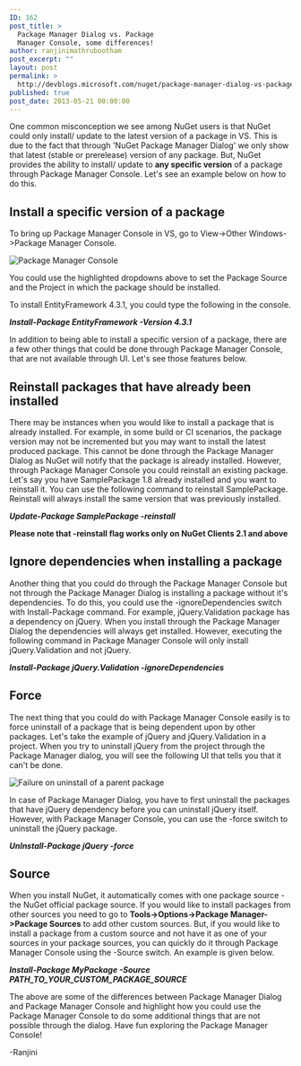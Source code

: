 ```yaml
---
ID: 162
post_title: >
  Package Manager Dialog vs. Package
  Manager Console, some differences!
author: ranjinimathrubootham
post_excerpt: ""
layout: post
permalink: >
  http://devblogs.microsoft.com/nuget/package-manager-dialog-vs-package-manager-console/
published: true
post_date: 2013-05-21 00:00:00
---
```

One common misconception we see among NuGet users is that NuGet could only install/ update to the latest version of a package in VS. This is due to the fact that through 'NuGet Package Manager Dialog' we only show that latest (stable or prerelease) version of any package. But, NuGet provides the ability to install/ update to **any specific version** of a package through Package Manager Console. Let's see an example below on how to do this.

## Install a specific version of a package

To bring up Package Manager Console in VS, go to View->Other Windows->Package Manager Console.

![Package Manager Console][1]

You could use the highlighted dropdowns above to set the Package Source and the Project in which the package should be installed.

To install EntityFramework 4.3.1, you could type the following in the console.

***Install-Package EntityFramework -Version 4.3.1***

In addition to being able to install a specific version of a package, there are a few other things that could be done through Package Manager Console, that are not available through UI. Let's see those features below.

## Reinstall packages that have already been installed

There may be instances when you would like to install a package that is already installed. For example, in some build or CI scenarios, the package version may not be incremented but you may want to install the latest produced package. This cannot be done through the Package Manager Dialog as NuGet will notify that the package is already installed. However, through Package Manager Console you could reinstall an existing package. Let's say you have SamplePackage 1.8 already installed and you want to reinstall it. You can use the following command to reinstall SamplePackage. Reinstall will always install the same version that was previously installed.

***Update-Package SamplePackage -reinstall***

**Please note that -reinstall flag works only on NuGet Clients 2.1 and above**

## Ignore dependencies when installing a package

Another thing that you could do through the Package Manager Console but not through the Package Manager Dialog is installing a package without it's dependencies. To do this, you could use the -ignoreDependencies switch with Install-Package command. For example, jQuery.Validation package has a dependency on jQuery. When you install through the Package Manager Dialog the dependencies will always get installed. However, executing the following command in Package Manager Console will only install jQuery.Validation and not jQuery.

***Install-Package jQuery.Validation -ignoreDependencies***

## Force

The next thing that you could do with Package Manager Console easily is to force uninstall of a package that is being dependent upon by other packages. Let's take the example of jQuery and jQuery.Validation in a project. When you try to uninstall jQuery from the project through the Package Manager dialog, you will see the following UI that tells you that it can't be done. 

![Failure on uninstall of a parent package][2]

In case of Package Manager Dialog, you have to first uninstall the packages that have jQuery dependency before you can uninstall jQuery itself. However, with Package Manager Console, you can use the -force switch to uninstall the jQuery package.

***UnInstall-Package jQuery -force***

## Source

When you install NuGet, it automatically comes with one package source - the NuGet official package source. If you would like to install packages from other sources you need to go to **Tools->Options->Package Manager->Package Sources** to add other custom sources. But, if you would like to install a package from a custom source and not have it as one of your sources in your package sources, you can quickly do it through Package Manager Console using the -Source switch. An example is given below.

***Install-Package MyPackage -Source PATH_TO_YOUR_CUSTOM_PACKAGE_SOURCE***

The above are some of the differences between Package Manager Dialog and Package Manager Console and highlight how you could use the Package Manager Console to do some additional things that are not possible through the dialog. Have fun exploring the Package Manager Console!

-Ranjini

 [1]: https://devblogs.microsoft.com/nuget/wp-content/uploads/sites/49/2019/05/PMC.png
 [2]: https://devblogs.microsoft.com/nuget/wp-content/uploads/sites/49/2019/05/UninstallFailure.png